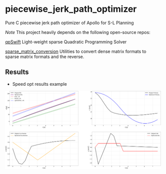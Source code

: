 # piecewise_jerk_path_optimizer
Pure C piecewise jerk path optimizer of Apollo for S-L Planning

*Note* This project heavily depends on the following open-source repos:

[qpSwift](https://github.com/qpSWIFT/qpSWIFT) Light-weight sparse Quadratic Programming Solver

[sparse_matrix_conversion](https://github.com/kmpape/sparse_matrix_conversion) Utilities to convert dense matrix formats to sparse matrix formats and the reverse.

## Results

+ Speed opt results example

![](./experiment_obstacle_avoidance.png)
